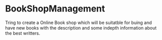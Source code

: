 # BookShopManagement
Tring to create a Online Book shop which will be suitatble for buing and have new books with the description and some indepth information about the best writters.
